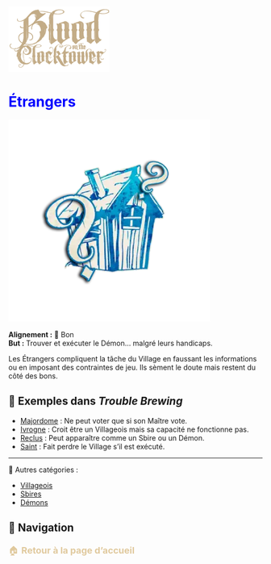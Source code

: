 <p align="left">
  <a href="/botc-fr-bambi/">
    <img src="./images/logo.png" alt="Accueil BotC FR" width="200">
  </a>
</p>

# <span style="color:blue">Étrangers</span>  

![<span style="color:blue">Étrangers</span>](./images/Generic_outsider.png)  

**Alignement :** 🔵 Bon  
**But :** Trouver et exécuter le Démon… malgré leurs handicaps.  

Les Étrangers compliquent la tâche du Village en faussant les informations ou en imposant des contraintes de jeu. 
Ils sèment le doute mais restent du côté des bons. 

## 📌 Exemples dans *Trouble Brewing*  
- [Majordome](./tb_roles/majordome.md) : Ne peut voter que si son Maître vote.  
- [Ivrogne](./tb_roles/ivrogne.md) : Croit être un Villageois mais sa capacité ne fonctionne pas.  
- [Reclus](./tb_roles/reclus.md) : Peut apparaître comme un Sbire ou un Démon.  
- [Saint](./tb_roles/saint.md) : Fait perdre le Village s’il est exécuté.  

---

🔗 Autres catégories :  
- [Villageois](villageois.md)  
- [Sbires](sbires.md)  
- [Démons](demons.md)  

## 📂 Navigation 
<p style="color:#e0c99d; font-size:18px; line-height:1.7; margin-top:10px;">
🏠 <a href="./" style="color:#e0c99d; font-weight:bold; text-decoration:none;">Retour à la page d’accueil</a>
</p>

